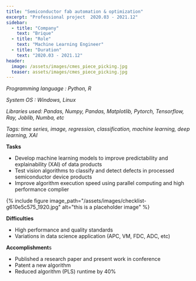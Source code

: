 ```yaml
---
title: "Semiconductor fab automation & optimization"
excerpt: "Professional project  2020.03 - 2021.12"
sidebar:
  - title: "Company"
    text: "Brique"
  - title: "Role"
    text: "Machine Learning Engineer"
  - title: "Duration"
    text: "2020.03 - 2021.12"
header:
  image: /assets/images/cmes_piece_picking.jpg
  teaser: assets/images/cmes_piece_picking.jpg
---
```


*Programming language : Python, R*

*System OS : Windows, Linux*

*Libraries used: Pandas, Numpy, Pandas, Matplotlib, Pytorch, Tensorflow, Ray, Joblib, Numba, etc*

*Tags: time series, image, regression, classification, machine learning, deep learning, XAI*



**Tasks**

* Develop machine learning models to improve predictability and explainability (XAI) of data products
* Test vision algorithms to classify and detect defects in processed semiconductor device products
* Improve algorithm execution speed using parallel computing and high performance complier



{% include figure image_path="/assets/images/checklist-g610e5c575_1920.jpg" alt="this is a placeholder image" %}



**Difficulties**

- High performance and quality standards
- Variations in data science application (APC, VM, FDC, ADC, etc)



**Accomplishment**s

- Published a research paper and present work in conference
- Patent a new algorithm
- Reduced algorithm (PLS) runtime by 40%

